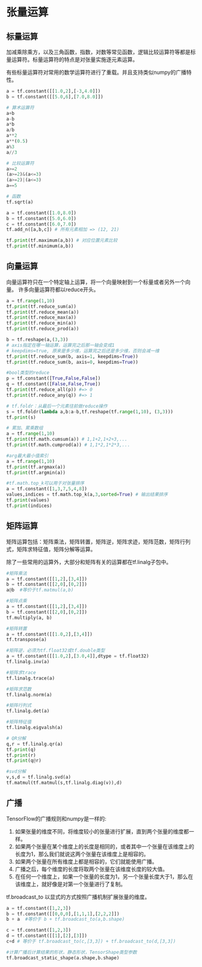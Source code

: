 # 张量运算

## 标量运算

加减乘除乘方，以及三角函数，指数，对数等常见函数，逻辑比较运算符等都是标量运算符。标量运算符的特点是对张量实施逐元素运算。

有些标量运算符对常用的数学运算符进行了重载。并且支持类似numpy的广播特性。

```python
a = tf.constant([[1.0,2],[-3,4.0]])
b = tf.constant([[5.0,6],[7.0,8.0]])

# 算术运算符
a+b
a-b
a*b
a/b
a**2
a**(0.5)
a%3
a//3

# 比较运算符
a>=2
(a>=2)&(a<=3)
(a>=2)|(a<=3)
a==5

# 函数
tf.sqrt(a)

a = tf.constant([1.0,8.0])
b = tf.constant([5.0,6.0])
c = tf.constant([6.0,7.0])
tf.add_n([a,b,c]) # 所有元素相加 => (12, 21)

tf.print(tf.maximum(a,b)) # 对应位置元素比较
tf.print(tf.minimum(a,b))
```

## 向量运算

向量运算符只在一个特定轴上运算，将一个向量映射到一个标量或者另外一个向量。 许多向量运算符都以reduce开头。

```python
a = tf.range(1,10)
tf.print(tf.reduce_sum(a))
tf.print(tf.reduce_mean(a))
tf.print(tf.reduce_max(a))
tf.print(tf.reduce_min(a))
tf.print(tf.reduce_prod(a))

b = tf.reshape(a,(3,3))
# axis指定在哪一轴运算，运算完之后那一轴会变成1
# keepdims=true, 原来是多少维，运算完之后还是多少维，否则会减一维
tf.print(tf.reduce_sum(b, axis=1, keepdims=True)) 
tf.print(tf.reduce_sum(b, axis=0, keepdims=True))

#bool类型的reduce
p = tf.constant([True,False,False])
q = tf.constant([False,False,True])
tf.print(tf.reduce_all(p)) #=> 0
tf.print(tf.reduce_any(q)) #=> 1

# tf.foldr：从最后一个元素往前做reduce操作
s = tf.foldr(lambda a,b:a-b,tf.reshape(tf.range(1,10), (3,3)))
tf.print(s)

# 累加、累乘数组
a = tf.range(1,10)
tf.print(tf.math.cumsum(a)) # 1,1+2,1+2+3,...
tf.print(tf.math.cumprod(a)) # 1,1*2,1*2*3,...

#arg最大最小值索引
a = tf.range(1,10)
tf.print(tf.argmax(a))
tf.print(tf.argmin(a))

#tf.math.top_k可以用于对张量排序
a = tf.constant([1,3,7,5,4,8])
values,indices = tf.math.top_k(a,3,sorted=True) # 输出结果排序 
tf.print(values)
tf.print(indices)
```

## 矩阵运算

矩阵运算包括：矩阵乘法，矩阵转置，矩阵逆，矩阵求迹，矩阵范数，矩阵行列式，矩阵求特征值，矩阵分解等运算。

除了一些常用的运算外，大部分和矩阵有关的运算都在tf.linalg子包中。

```python
#矩阵乘法
a = tf.constant([[1,2],[3,4]])
b = tf.constant([[2,0],[0,2]])
a@b  #等价于tf.matmul(a,b)

#矩阵点乘
a = tf.constant([[1,2],[3,4]])
b = tf.constant([[2,0],[0,2]])
tf.multiply(a, b)

#矩阵转置
a = tf.constant([[1.0,2],[3,4]])
tf.transpose(a)

#矩阵逆，必须为tf.float32或tf.double类型
a = tf.constant([[1.0,2],[3.0,4]],dtype = tf.float32)
tf.linalg.inv(a)

#矩阵求trace
tf.linalg.trace(a)

#矩阵求范数
tf.linalg.norm(a)

#矩阵行列式
tf.linalg.det(a)

#矩阵特征值
tf.linalg.eigvalsh(a)

# QR分解
q,r = tf.linalg.qr(a)
tf.print(q)
tf.print(r)
tf.print(q@r)

#svd分解
v,s,d = tf.linalg.svd(a)
tf.matmul(tf.matmul(s,tf.linalg.diag(v)),d)
```

## 广播

TensorFlow的广播规则和numpy是一样的:

1. 如果张量的维度不同，将维度较小的张量进行扩展，直到两个张量的维度都一样。
2. 如果两个张量在某个维度上的长度是相同的，或者其中一个张量在该维度上的长度为1，那么我们就说这两个张量在该维度上是相容的。
3. 如果两个张量在所有维度上都是相容的，它们就能使用广播。
4. 广播之后，每个维度的长度将取两个张量在该维度长度的较大值。
5. 在任何一个维度上，如果一个张量的长度为1，另一个张量长度大于1，那么在该维度上，就好像是对第一个张量进行了复制。
   
tf.broadcast_to 以显式的方式按照广播机制扩展张量的维度。


```python
a = tf.constant([1,2,3])
b = tf.constant([[0,0,0],[1,1,1],[2,2,2]])
b + a  #等价于 b + tf.broadcast_to(a,b.shape)

c = tf.constant([1,2,3])
d = tf.constant([[1],[2],[3]])
c+d # 等价于 tf.broadcast_to(c,[3,3]) + tf.broadcast_to(d,[3,3])

#计算广播后计算结果的形状，静态形状，TensorShape类型参数
tf.broadcast_static_shape(a.shape,b.shape)
```